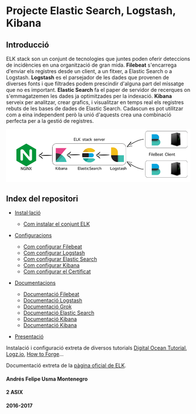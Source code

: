 # Projecte Elastic Search, Logstash, Kibana

## Introducció
ELK stack son un conjunt de tecnologies que juntes poden oferir deteccions de incidències en una organització de gran mida.
**Filebeat** s'encarrega d'enviar els registres desde un client, a un fitxer, a Elastic Search o a Logstash.
**Logstash** es el parsejador de les dades que provenen de diverses fonts i que filtrades podem prescindir d'alguna part del missatge que no es important. 
**Elastic Search** fa el paper de servidor de recerques on s'emmagatzemen les dades ja optimitzades per la indexació. 
**Kibana** serveix per analitzar, crear grafics, i visualitzar en temps real els registres rebuts de les bases de dades de Elastic Search.
Cadascun es pot utilitzar com a eina independent però la unió d'aquests crea una combinació perfecta per a la gestió de registres.

![esquema_estructura](imatge/elk_esquema.png "Estructura ELK")

## Index del repositori
* [Instal·lació](instalacio)
	* [Com instalar el conjunt ELK](instalacio/README.md)

* [Configuracions](configuracions)
	* [Com configurar Filebeat](configuracions/Filebeat.md#configuració-filebeat-al-client)
	* [Com configurar Logstash](configuracions/Logstash.md#logstash-configuració)
	* [Com configurar Elastic Search](configuracions/ElasticSearch.md#elastic-search-configuració-port-9200)
	* [Com configurar Kibana](configuracions/Kibana.md#kibana-configuració-port-5601)
	* [Com configurar el Certificat](configuracions/Certificats.md#creació-del-certificat-ssl-autosignat)

* [Documentacions](documentacio)
	* [Documentació Filebeat](documentacio/filebeat/Filebeat.md#beats)
	* [Documentació Logstash](documentacio/logstash/Logstash.md#logstash)
	* [Documentació Grok](documentacio/logstash/Grok.md#grok-i-el-seu-filtrat)	
	* [Documentació Elastic Search](documentacio/elasticsearch/ElasticSearch.md#elasticsearch)
	* [Documentació Kibana](documentacio/kibana/Kibana.md#kibana)
	* [Documentació Kibana](documentacio/kibana/kibana/Nginx.md#nginx-configuració)

* [Presentació](presentacio)

Instalació i configuració extreta de diversos tutorials [Digital Ocean Tutorial](https://www.digitalocean.com/community/tutorials/how-to-use-logstash-and-kibana-to-centralize-logs-on-centos-6),
[Logz.io](https://logz.io/learn/complete-guide-elk-stack/), [How to Forge](https://www.howtoforge.com/tutorial/how-to-install-elastic-stack-on-centos-7/)...

Documentació extreta de la [pàgina oficial de ELK](https://www.elastic.co/guide/index.html).

#### Andrés Felipe Usma Montenegro 
#### 2 ASIX 
#### 2016-2017
